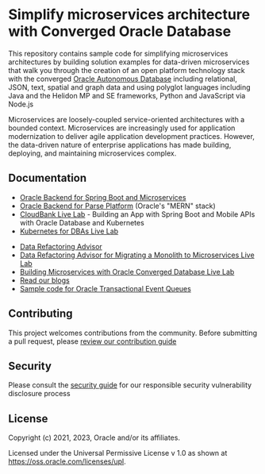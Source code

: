 # Simplify microservices architecture with Converged Oracle Database

This repository contains sample code for simplifying microservices architectures
by building solution examples for data-driven microservices that walk you through
the creation of an open platform technology stack with the converged
[Oracle Autonomous Database][ATP] including relational, JSON, text, spatial and
graph data and using polyglot languages including Java and the Helidon MP and SE
frameworks, Python and JavaScript via Node.js

Microservices are loosely-coupled service-oriented architectures with a bounded
context. Microservices are increasingly used for application modernization to
deliver agile application development practices. However, the data-driven nature
of enterprise applications has made building, deploying, and maintaining
microservices complex.

## Documentation

* [Oracle Backend for Spring Boot and Microservices](http://bit.ly/oraclespringboot)
* [Oracle Backend for Parse Platform](https://bit.ly/oraclembaas) (Oracle's "MERN" stack)
* [CloudBank Live Lab](https://bit.ly/CloudBankOnOBaaS) - Building an App with Spring Boot
  and Mobile APIs with Oracle Database and Kubernetes
* [Kubernetes for DBAs Live Lab](http://bit.ly/KubernetesForDBAs)
<!-- * [Oracle Spring Boot Starters](https://oracle.github.io/microservices-datadriven/spring/starters/) -->
* [Data Refactoring Advisor](./data-refactoring-advisor/README.md)
* [Data Refactoring Advisor for Migrating a Monolith to Microservices Live Lab](https://bit.ly/datarefactoringadvisor)
* [Building Microservices with Oracle Converged Database Live Lab][Workshop]
* [Read our blogs](https://oracle.github.io/microservices-datadriven/spring/blogs)
* [Sample code for Oracle Transactional Event Queues](./code-teq)

## Contributing

This project welcomes contributions from the community. Before submitting a pull request, please [review our contribution guide](./CONTRIBUTING.md)

## Security

Please consult the [security guide](./SECURITY.md) for our responsible security vulnerability disclosure process

## License

Copyright (c) 2021, 2023, Oracle and/or its affiliates.

Licensed under the Universal Permissive License v 1.0 as shown at <https://oss.oracle.com/licenses/upl>.

[ATP]: https://docs.oracle.com/en/cloud/paas/autonomous-database/index.html
[LiveLabs]: https://apexapps.oracle.com/pls/apex/f?p=133:1
[Workshops]: https://apexapps.oracle.com/pls/apex/dbpm/r/livelabs/livelabs-workshop-cards?p100_role=12&p100_focus_area=35&me=126
[DRC]: https://developer.oracle.com
[Workshop]: https://bit.ly/bettermicroservices
